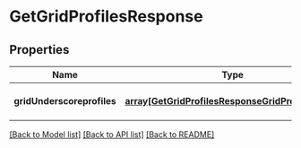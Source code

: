 # GetGridProfilesResponse

## Properties
Name | Type | Description | Notes
------------ | ------------- | ------------- | -------------
**gridUnderscoreprofiles** | [**array[GetGridProfilesResponseGridProfilesInner]**](GetGridProfilesResponseGridProfilesInner.md) |  | [optional] [default to null]

[[Back to Model list]](../README.md#documentation-for-models) [[Back to API list]](../README.md#documentation-for-api-endpoints) [[Back to README]](../README.md)


